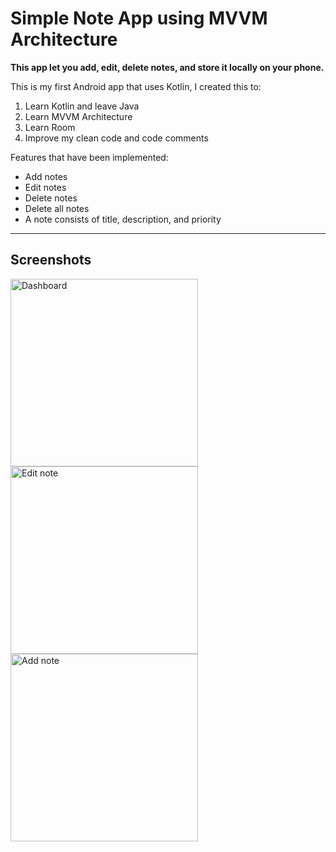 # Simple Note App using MVVM Architecture

**This app let you add, edit, delete notes, and store it locally on your phone.**

This is my first Android app that uses Kotlin, I created this to:
1. Learn Kotlin and leave Java
2. Learn MVVM Architecture
3. Learn Room
4. Improve my clean code and code comments

Features that have been implemented:
* Add notes
* Edit notes
* Delete notes
* Delete all notes
* A note consists of title, description, and priority

----------
## Screenshots
<img src="../media/1.png?raw=true" width="300" alt="Dashboard"/>
<img src="../media/2.png?raw=true" width="300" alt="Edit note"/>
<img src="../media/3.png?raw=true" width="300" alt="Add note"/>
